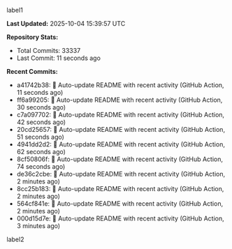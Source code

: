 
label1 
<!-- ACTIVITY_START -->
**Last Updated:** 2025-10-04 15:39:57 UTC

**Repository Stats:**
- Total Commits: 33337
- Last Commit: 11 seconds ago

**Recent Commits:**
- a41742b38: 🤖 Auto-update README with recent activity (GitHub Action, 11 seconds ago)
- ff6a99205: 🤖 Auto-update README with recent activity (GitHub Action, 30 seconds ago)
- c7a097702: 🤖 Auto-update README with recent activity (GitHub Action, 42 seconds ago)
- 20cd25657: 🤖 Auto-update README with recent activity (GitHub Action, 51 seconds ago)
- 4941dd2d2: 🤖 Auto-update README with recent activity (GitHub Action, 62 seconds ago)
- 8cf50806f: 🤖 Auto-update README with recent activity (GitHub Action, 74 seconds ago)
- de36c2cbe: 🤖 Auto-update README with recent activity (GitHub Action, 2 minutes ago)
- 8cc25b183: 🤖 Auto-update README with recent activity (GitHub Action, 2 minutes ago)
- 564cf841e: 🤖 Auto-update README with recent activity (GitHub Action, 2 minutes ago)
- 000d15d7e: 🤖 Auto-update README with recent activity (GitHub Action, 3 minutes ago)
<!-- ACTIVITY_END -->

label2

